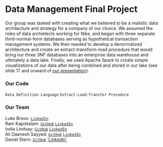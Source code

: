 # Data Management Final Project

Our group was tasked with creating what we believed to be a realistic data architecture and strategy for a company of our choice. We assumed the roles of data archietects working for Nike, and began with three separate third-normal-form databases serving as hypothetical transaction management systems. We then needed to develop a denormalized architecture and create an extract-transform-load procedure that would bring our three 3NF databases into an enterprise data warehouse and ultimately a data lake. Finally, we used Apache Spark to create simple visualizations of our data after being combined and stored in our lake (see slide 17 and onward of [our presentation](https://github.com/lukembravo/data_management_final_project/blob/master/Presentation%20deck.pdf)).

### Our Code 
`Data Definition Language` `Extract-Load-Transfer Procedure`

### Our Team
Luke Bravo: [`LinkedIn`](https://www.linkedin.com/in/luke-bravo/)  
Ram Kapistalam: [`GitHub`](https://github.com/rkapistalam) [`LinkedIn`](https://www.linkedin.com/in/ramkapistalam/)  
India Lindsay: [`GitHub`](https://github.com/indialindsay) [`LinkedIn`](https://www.linkedin.com/in/india-lindsay/)  
Ali Daanesh Sayyed: [`GitHub`](https://github.com/adsayyed?tab=repositories) [`LinkedIn`](https://www.linkedin.com/in/adsayyed/)  
Daniel Stern: [`GitHub`](https://github.com/Daniel-Stern-98) ['LinkedIn`](https://www.linkedin.com/in/daniel-g-stern/)
